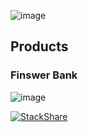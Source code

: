 ![image](https://github.com/user-attachments/assets/93f54cf8-682d-4f7b-a12f-74de084c8833)

## Products

### Finswer Bank
![image](https://github.com/user-attachments/assets/82eb1ac1-674e-4982-b88a-4767bf040399)

[![StackShare](http://img.shields.io/badge/tech-stack-0690fa.svg?style=flat)](https://stackshare.io/finswer/finswer-bank)
